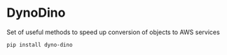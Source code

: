 # DynoDino

Set of useful methods to speed up conversion of objects to AWS services
``` 
pip install dyno-dino
``` 
